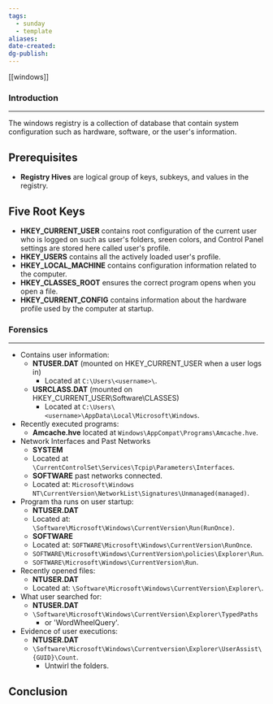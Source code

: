 ```yaml
---
tags:
  - sunday
  - template
aliases: 
date-created: 
dg-publish:
---
```

[[windows]]
### Introduction 
---
The windows registry is a collection of database that contain system configuration such as hardware, software, or the user's information.
## Prerequisites

- **Registry Hives** are logical group of keys, subkeys, and values in the registry.
## Five Root Keys

- **HKEY_CURRENT_USER** contains root configuration of the current user who is logged on such as user's folders, sreen colors, and Control Panel settings are stored here called user's profile.
- **HKEY_USERS** contains all the actively loaded user's profile.
- **HKEY_LOCAL_MACHINE** contains configuration information related to the computer.
- **HKEY_CLASSES_ROOT** ensures the correct program opens when you open a file.
- **HKEY_CURRENT_CONFIG** contains information about the hardware profile used by the computer at startup.
### Forensics
---
- Contains user information:
	- **NTUSER.DAT** (mounted on HKEY_CURRENT_USER when a user logs in) 
		- Located at `C:\Users\<username>\`.
	- **USRCLASS.DAT** (mounted on HKEY_CURRENT_USER\\Software\\CLASSES) 
		- Located at `C:\Users\<username>\AppData\Local\Microsoft\Windows`.
- Recently executed programs:
	- **Amcache.hve** located at `Windows\AppCompat\Programs\Amcache.hve`.
- Network Interfaces and Past Networks
	- **SYSTEM**
	- Located at `\CurrentControlSet\Services\Tcpip\Parameters\Interfaces`.
	- **SOFTWARE** past networks connected.
	- Located at: `Microsoft\Windows NT\CurrentVersion\NetworkList\Signatures\Unmanaged(managed)`.
- Program tha runs on user startup:
	- **NTUSER.DAT**
	- Located at: `\Software\Microsoft\Windows\CurrentVersion\Run(RunOnce)`.
	- **SOFTWARE**
	- Located at: `SOFTWARE\Microsoft\Windows\CurrentVersion\RunOnce`.
	- `SOFTWARE\Microsoft\Windows\CurrentVersion\policies\Explorer\Run`.
	- `SOFTWARE\Microsoft\Windows\CurrentVersion\Run`.
- Recently opened files:
	-  **NTUSER.DAT**
	- Located at: `\Software\Microsoft\Windows\CurrentVersion\Explorer\`.
- What user searched for:
	- **NTUSER.DAT**
	- `\Software\Microsoft\Windows\CurrentVersion\Explorer\TypedPaths`
		- or 'WordWheelQuery'.
- Evidence of user executions:
	- **NTUSER.DAT**
	- `\Software\Microsoft\Windows\Currentversion\Explorer\UserAssist\{GUID}\Count`.
		- Untwirl the folders.
## Conclusion


